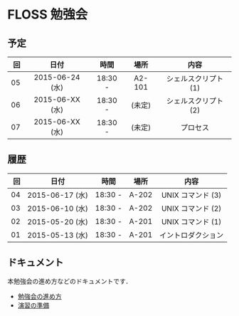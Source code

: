 # FLOSS 勉強会

## 予定

| 回 | 日付 | 時間 | 場所 | 内容 |
|---:|:----:|:----:|:----:|:----:|
| 05 | 2015-06-24 (水) | 18:30 - | A2-101 | シェルスクリプト (1) |
| 06 | 2015-06-XX (水) | 18:30 - | (未定) | シェルスクリプト (2) |
| 07 | 2015-06-XX (水) | 18:30 - | (未定) | プロセス |

## 履歴

| 回 | 日付 | 時間 | 場所 | 内容 |
|---:|:----:|:----:|:----:|:----:|
| 04 | 2015-06-17 (水) | 18:30 - | A-202 | UNIX コマンド (3) |
| 03 | 2015-06-10 (水) | 18:30 - | A-202 | UNIX コマンド (2) |
| 02 | 2015-05-20 (水) | 18:30 - | A-201 | UNIX コマンド (1) |
| 01 | 2015-05-13 (水) | 18:30 - | A-201 | イントロダクション |

## ドキュメント

本勉強会の進め方などのドキュメントです．

- [勉強会の進め方](documents/practice.md)
- [演習の準備](documents/preparation.md)
